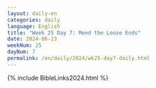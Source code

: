 ```yaml
---
layout: daily-en
categories: daily
language: English
title: "Week 25 Day 7: Mend the Loose Ends"
date: 2024-06-23
weekNum: 25
dayNum: 7
permalink: /en/daily/2024/wk25-day7-daily.html
---
```



{% include BibleLinks2024.html %}


